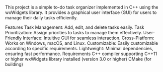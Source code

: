 
This project is a simple to-do task organizer implemented in C++ using the wxWidgets library. It provides a graphical user interface (GUI) for users to manage their daily tasks efficiently.

Features
Task Management: Add, edit, and delete tasks easily.
Task Prioritization: Assign priorities to tasks to manage them effectively.
User-Friendly Interface: Intuitive GUI for seamless interaction.
Cross-Platform: Works on Windows, macOS, and Linux.
Customizable: Easily customizable according to specific requirements.
Lightweight: Minimal dependencies, ensuring fast performance.
Requirements
C++ compiler supporting C++11 or higher
wxWidgets library installed (version 3.0 or higher)
CMake (for building)
